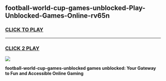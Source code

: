 
## football-world-cup-games-unblocked-Play-Unblocked-Games-Online-rv65n
<h3>
<a href="https://premium76.site?title=football-world-cup-games-unblocked&ref=24A">CLICK TO PLAY</a></h3>
<hr>

<h3>
<a href="https://premium76.site?title=football-world-cup-games-unblocked&ref=24A">CLICK 2 PLAY</a>
  
</h3>

<a href="https://premium76.site?title=football-world-cup-games-unblocked&ref=24A"><img src="https://clearcache.store/games.png"></a>


**football-world-cup-games-unblocked games unblocked: Your Gateway to Fun and Accessible Online Gaming**
